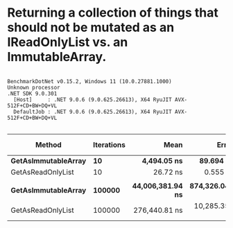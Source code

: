 # Returning a collection of things that should not be mutated as an IReadOnlyList<T> vs. an ImmutableArray<T>.

```

BenchmarkDotNet v0.15.2, Windows 11 (10.0.27881.1000)
Unknown processor
.NET SDK 9.0.301
  [Host]     : .NET 9.0.6 (9.0.625.26613), X64 RyuJIT AVX-512F+CD+BW+DQ+VL
  DefaultJob : .NET 9.0.6 (9.0.625.26613), X64 RyuJIT AVX-512F+CD+BW+DQ+VL


```
| Method              | Iterations | Mean             | Error          | StdDev           | Median           | Ratio  | RatioSD | Gen0       | Allocated   | Alloc Ratio |
|-------------------- |----------- |-----------------:|---------------:|-----------------:|-----------------:|-------:|--------:|-----------:|------------:|------------:|
| **GetAsImmutableArray** | **10**         |      **4,494.05 ns** |      **89.694 ns** |       **260.218 ns** |      **4,449.66 ns** | **168.40** |   **11.20** |     **9.3231** |     **40240 B** |          **NA** |
| GetAsReadOnlyList   | 10         |         26.72 ns |       0.555 ns |         0.927 ns |         26.52 ns |   1.00 |    0.05 |          - |           - |          NA |
|                     |            |                  |                |                  |                  |        |         |            |             |             |
| **GetAsImmutableArray** | **100000**     | **44,006,381.94 ns** | **874,326.041 ns** | **1,460,802.517 ns** | **44,012,060.00 ns** | **160.73** |   **15.76** | **93200.0000** | **402400000 B** |          **NA** |
| GetAsReadOnlyList   | 100000     |    276,440.81 ns |  10,285.354 ns |    29,010.026 ns |    268,185.52 ns |   1.01 |    0.14 |          - |           - |          NA |

